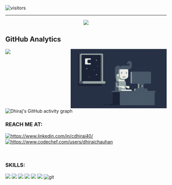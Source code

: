 ![visitors](https://visitor-badge-reloaded.herokuapp.com/badge?page_id=cdhiraj40.cdhriaj40&color=44CC11)
<hr>
<p align="center">
  <img src="https://readme-typing-svg.herokuapp.com?color=0d8eceF&size=30&center=true&vCenter=true&width=550&height=70&lines=Hey+There+,+I'm+Dhiraj;+An+Open+Source+Enthusiast+☀;An+Android+Developer+💻;Loves+To+Build;And+Contribute+To+Projects+🛠;">
</p>

## GitHub Analytics

<p align="left">
<a href="https://github.com/cdhiraj40">
<img height="200em" src="https://github-readme-stats.vercel.app/api?username=cdhiraj40&show_icons=true&theme=dark"/>

 <img alt="Night Coding" src="https://raw.githubusercontent.com/AVS1508/AVS1508/master/assets/Night-Coding.gif" align="right"/>
  </a>
  </p>


![Dhiraj's GitHub activity graph](https://activity-graph.herokuapp.com/graph?username=cdhiraj40&theme=nord)







<h3 align="left">REACH ME AT: </h3>
<p align="left">
<a href="https://www.linkedin.com/in/cdhiraj40/" target="blank"><img align="center" src="https://raw.githubusercontent.com/rahuldkjain/github-profile-readme-generator/master/src/images/icons/Social/linked-in-alt.svg" alt="https://www.linkedin.com/in/cdhiraj40/" height="30" width="40" /></a>
<a href="https://www.codechef.com/users/dhirajchauhan" target="blank"><img align="center" src="https://cdn.jsdelivr.net/npm/simple-icons@3.1.0/icons/codechef.svg" alt="https://www.codechef.com/users/dhirajchauhan" height="30" width="40" /></a>

</p>
<br>


<h3 align="left">SKILLS: </h3>
<p align="left">
  
<img src="https://img.shields.io/badge/Android-3DDC84?style=for-the-badge&logo=android&logoColor=white"/>  
<img src="https://img.shields.io/badge/Python-3776AB?style=for-the-badge&logo=python&logoColor=white"/>
<img src="https://img.shields.io/badge/C%2B%2B-00599C?style=for-the-badge&logo=c%2B%2B&logoColor=white"/>
<img src="https://img.shields.io/badge/MySQL-00000F?style=for-the-badge&logo=mysql&logoColor=white"/>
<img src="https://img.shields.io/badge/Git-F05032?style=for-the-badge&logo=git&logoColor=white"/> 
<img src="https://img.shields.io/badge/Linux-FCC624?style=for-the-badge&logo=linux&logoColor=black"/>
<img src="https://www.vectorlogo.zone/logos/git-scm/git-scm-icon.svg" alt="git" width="40" height="40"/>

